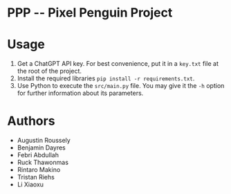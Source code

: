 PPP -- Pixel Penguin Project
===

# Usage

1. Get a ChatGPT API key. For best convenience, put it in a `key.txt` file
at the root of the project. 
2. Install the required libraries `pip install -r requirements.txt`.
3. Use Python to execute the `src/main.py` file. You may give it the `-h`
option for further information about its parameters.

# Authors

- Augustin Roussely
- Benjamin Dayres
- Febri Abdullah
- Ruck Thawonmas
- Rintaro Makino
- Tristan Riehs
- Li Xiaoxu
